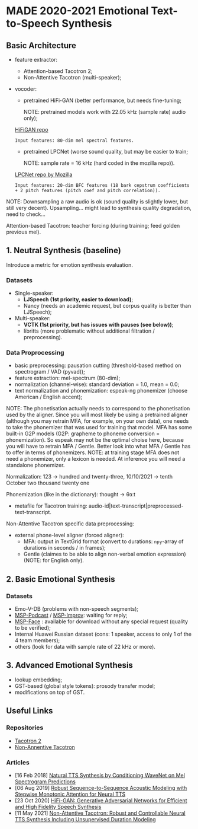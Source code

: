 # MADE 2020-2021 Emotional Text-to-Speech Synthesis

## Basic Architecture
- feature extractor:
    - Attention-based Tacotron 2;
    - Non-Attentive Tacotron (multi-speaker);
- vocoder:
    - pretrained HiFi-GAN (better performance, but needs fine-tuning; 
    
      NOTE: pretrained models work with 22.05 kHz (sample rate) audio only);
     
    [HiFiGAN repo](https://github.com/jik876/hifi-gan)
    
      Input features: 80-dim mel spectral features.
    
    - pretrained LPCNet (worse sound quality, but may be easier to train; 
    
      NOTE: sample rate = 16 kHz (hard coded in the mozilla repo)).
      
    [LPCNet repo by Mozilla](https://github.com/mozilla/LPCNet)
    
      Input features: 20-dim BFC features (18 bark cepstrum coefficients + 2 pitch features (pitch coef and pitch correlation)).
      
NOTE: Downsampling a raw audio is ok (sound quality is slightly lower, but still very decent). Upsampling... might lead to synthesis quality degradation, need to check...
    
Attention-based Tacotron: teacher forcing (during training; feed golden previous mel).

## 1. Neutral Synthesis (baseline)

Introduce a metric for emotion synthesis evaluation.

### Datasets
- Single-speaker:
    - **LJSpeech (1st priority, easier to download)**;
    - Nancy (needs an academic request, but corpus quality is better than LJSpeech);
- Multi-speaker:
    - **VCTK (1st priority, but has issues with pauses (see below))**;
    - libritts (more problematic without additional filtration / preprocessing).

### Data Proprocessing
- basic preprocessing: pausation cutting (threshold-based method on spectrogram / VAD (pyvad));
- feature extraction: mel-spectrum (80-dim);
- normalization (channel-wise): standard deviation = 1.0, mean = 0.0;
- text normalization and phonemization: espeak-ng phonemizer (choose American / English accent);

NOTE: The phonetisation actually needs to correspond to the phonetisation used by the aligner. Since you will most likely be using a pretrained aligner (although you may retrain MFA, for example, on your own data), one needs to take the phonemizer that was used for training that model. MFA has some built-in G2P models (G2P: grapheme to phoneme conversion = phonemization). So espeak may not be the optimal choise here, because you will have to retrain MFA / Gentle. Better look into what MFA / Gentle has to offer in terms of phonemizers. NOTE: at training stage MFA does not need a phonemizer, only a lexicon is needed. At inference you will need a standalone phonemizer. 

Normalization: 123 -> hundred and twenty-three, 10/10/2021 -> tenth October two thousand twenty one

Phonemization (like in the dictionary): thought -> θɔːt

- metafile for Tacotron training: audio-id|text-transcript|preprocessed-text-transcript.

Non-Attentive Tacotron specific data preprocessing:
- external phone-level aligner (forced aligner):
    - MFA: output in TextGrid format (convert to durations: `npy`-array of durations in seconds / in frames);
    - Gentle (claimes to be able to align non-verbal emotion expression) (NOTE: for English only).

## 2. Basic Emotional Synthesis

### Datasets
- Emo-V-DB (problems with non-speech segments);
- [MSP-Podcast](https://ecs.utdallas.edu/research/researchlabs/msp-lab/MSP-Podcast.html) / [MSP-Improv](https://ecs.utdallas.edu/research/researchlabs/msp-lab/MSP-Improv.html): waiting for reply;
- [MSP-Face](https://ecs.utdallas.edu/research/researchlabs/msp-lab/MSP-Face.html) : available for download without any special request (quality to be verified);
- Internal Huawei Russian dataset (cons: 1 speaker, access to only 1 of the 4 team members);
- others (look for data with sample rate of 22 kHz or more).

## 3. Advanced Emotional Synthesis
- lookup embedding;
- GST-based (global style tokens): prosody transfer model;
- modifications on top of GST.

## Useful Links

### Repositories
- [Tacotron 2](https://github.com/NVIDIA/tacotron2)
- [Non-Annentive Tacotron](https://github.com/Garvit-32/Non-Attentive-Tacotron/)

### Articles
- [16 Feb 2018] [Natural TTS Synthesis by Conditioning WaveNet on Mel Spectrogram Predictions](https://arxiv.org/abs/1712.05884)
- [06 Aug 2019] [Robust Sequence-to-Sequence Acoustic Modeling with Stepwise Monotonic Attention for Neural TTS](https://arxiv.org/abs/1906.00672)
- [23 Oct 2020] [HiFi-GAN: Generative Adversarial Networks for Efficient and High Fidelity Speech Synthesis](https://arxiv.org/abs/2010.05646)
- [11 May 2021] [Non-Attentive Tacotron: Robust and Controllable Neural TTS Synthesis Including Unsupervised Duration Modeling](https://arxiv.org/abs/2010.04301)
